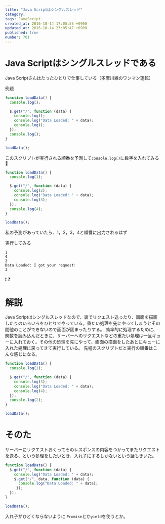 ```yaml
---
title: "Java Scriptはシングルスレッド"
category: 
tags: JavaScript
created_at: 2016-10-14 17:05:55 +0900
updated_at: 2016-10-14 23:05:47 +0900
published: true
number: 701
---
```


# Java Scriptはシングルスレッドである


Java Scriptさんはたったひとりで仕事している（多摩川線のワンマン運転）

例題

```js
function loadData() {
  console.log();

  $.get("/", function (data) {
    console.log();
    console.log("Data Loaded: " + data);
    console.log();
  });
  console.log();
}

loadData();
```

このスクリプトが実行される順番を予測して`console.log()`に数字を入れてみる :memo: 

```js
function loadData() {
  console.log(1);

  $.get("/", function (data) {
    console.log(2);
    console.log("Data Loaded: " + data);
    console.log(3);
  });
  console.log(4);
}

loadData();
```

私の予測があっていたら、1，2，3，4と順番に出力されるはず

実行してみる

```console
1
4
2
Data Loaded: I got your request!
3
```

:exclamation: :question: 

# 解説
Java Scriptはシングルスレッドなので、裏でリクエスト送ったり、画面を描画したりのいろいろをひとりでやっている。重たい処理を先にやってしまうとその間他のことができないので画面が固まったりする。
効率的に処理するために、関数を読み込んだときに、サーバーへのリクエストなどの重たい処理は一旦キューに入れておく。その他の処理を先にやって、画面の描画をしたあとにキューに入れた処理に戻ってきて実行している。
先程のスクリプトだと実行の順番はこんな感じになる。

```js
function loadData() {
  console.log(1);

  $.get("/", function (data) {
    console.log(3);
    console.log("Data Loaded: " + data);
    console.log(4);
  });
  console.log(2);
}

loadData();
```

# そのた

サーバーにリクエストおくってそのレスポンスの内容をつかってまたリクエストを送る、という処理をしたいとき、入れ子にするしかないという話もきいた。

```js
function loadData() {
  $.get("/", function (data) {
    console.log("Data Loaded: " + data);
    $.get("/", data, function (data) {
      console.log("Data Loaded: " + data);
     });
  });
}

loadData();
```

入れ子がひどくならないように `Promise`とか`yield`を使うとか。


